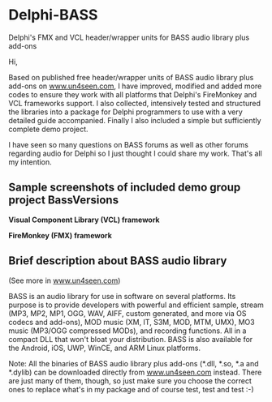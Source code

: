 ﻿# Delphi-BASS
Delphi's FMX and VCL header/wrapper units for BASS audio library plus add-ons

Hi,

Based on published free header/wrapper units of BASS audio library plus add-ons on www.un4seen.com, I have improved, modified and added more codes to ensure they work with all platforms that Delphi's FireMonkey and VCL frameworks support. I also collected, intensively tested and structured the libraries into a package for Delphi programmers to use with a very detailed guide accompanied. Finally I also included a simple but sufficiently complete demo project.

I have seen so many questions on BASS forums as well as other forums regarding audio for Delphi so I just thought I could share my work. That's all my intention.

## Sample screenshots of included demo group project BassVersions

**Visual Component Library (VCL) framework**

**FireMonkey (FMX) framework**

Brief description about BASS audio library
------------------------------------------
(See more in www.un4seen.com)

BASS is an audio library for use in software on several platforms. Its purpose is to provide developers with powerful and efficient sample, stream (MP3, MP2, MP1, OGG, WAV, AIFF, custom generated, and more via OS codecs and add-ons), MOD music (XM, IT, S3M, MOD, MTM, UMX), MO3 music (MP3/OGG compressed MODs), and recording functions. All in a compact DLL that won't bloat your distribution.
BASS is also available for the Android, iOS, UWP, WinCE, and ARM Linux platforms.

Note: All the binaries of BASS audio library plus add-ons (*.dll, *.so, *.a and *.dylib) can be downloaded directly from www.un4seen.com instead. There are just many of them, though, so just make sure you choose the correct ones to replace what's in my package and of course test, test and test :-)
